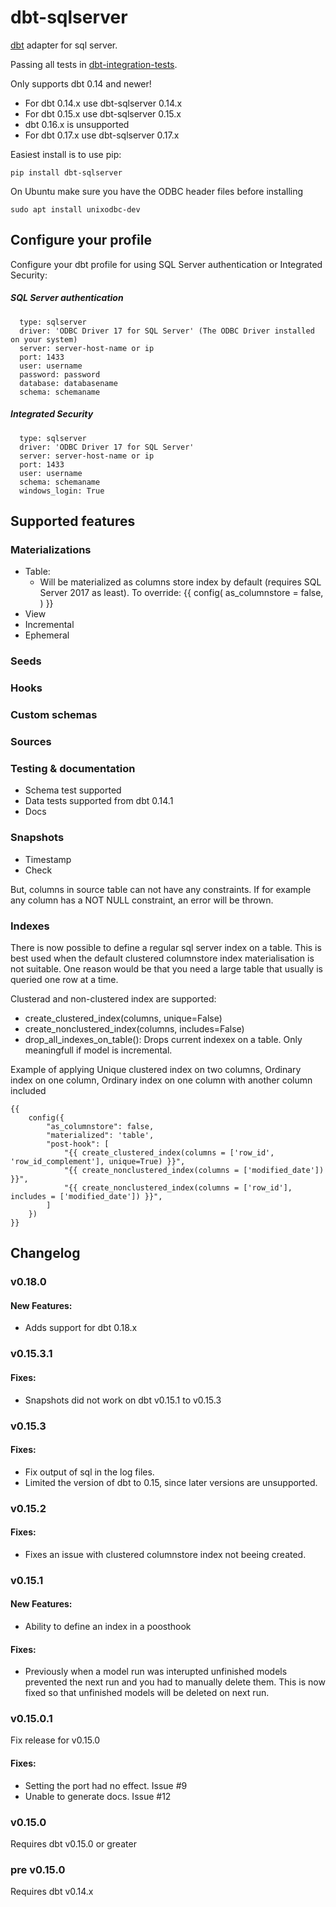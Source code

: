# dbt-sqlserver
[dbt](https://www.getdbt.com) adapter for sql server.

Passing all tests in [dbt-integration-tests](https://github.com/fishtown-analytics/dbt-integration-tests/). 

Only supports dbt 0.14 and newer!
- For dbt 0.14.x use dbt-sqlserver 0.14.x
- For dbt 0.15.x use dbt-sqlserver 0.15.x
- dbt 0.16.x is unsupported
- For dbt 0.17.x use dbt-sqlserver 0.17.x

Easiest install is to use pip:

    pip install dbt-sqlserver

On Ubuntu make sure you have the ODBC header files before installing
    
    sudo apt install unixodbc-dev
 
## Configure your profile
Configure your dbt profile for using SQL Server authentication or Integrated Security:
##### SQL Server authentication 
      type: sqlserver
      driver: 'ODBC Driver 17 for SQL Server' (The ODBC Driver installed on your system)
      server: server-host-name or ip
      port: 1433
      user: username
      password: password
      database: databasename
      schema: schemaname

##### Integrated Security
      type: sqlserver
      driver: 'ODBC Driver 17 for SQL Server'
      server: server-host-name or ip
      port: 1433
      user: username
      schema: schemaname
      windows_login: True

## Supported features

### Materializations
- Table: 
    - Will be materialized as columns store index by default (requires SQL Server 2017 as least). To override:
{{
  config(
    as_columnstore = false,
  )
}}
- View
- Incremental
- Ephemeral

### Seeds

### Hooks

### Custom schemas

### Sources


### Testing & documentation
- Schema test supported
- Data tests supported from dbt 0.14.1
- Docs

### Snapshots
- Timestamp
- Check

But, columns in source table can not have any constraints. If for example any column has a NOT NULL constraint, an error will be thrown.

### Indexes
There is now possible to define a regular sql server index on a table. 
This is best used when the default clustered columnstore index materialisation is not suitable. 
One reason would be that you need a large table that usually is queried one row at a time.

Clusterad and non-clustered index are supported:
- create_clustered_index(columns, unique=False)
- create_nonclustered_index(columns, includes=False)
- drop_all_indexes_on_table(): Drops current indexex on a table. Only meaningfull if model is incremental.


Example of applying Unique clustered index on two columns, Ordinary index on one column, Ordinary index on one column with another column included

    {{
        config({
            "as_columnstore": false, 
            "materialized": 'table',
            "post-hook": [
                "{{ create_clustered_index(columns = ['row_id', 'row_id_complement'], unique=True) }}",
                "{{ create_nonclustered_index(columns = ['modified_date']) }}",
                "{{ create_nonclustered_index(columns = ['row_id'], includes = ['modified_date']) }}",
            ]
        })
    }}


## Changelog

### v0.18.0

#### New Features:
- Adds support for dbt 0.18.x

### v0.15.3.1

#### Fixes:
- Snapshots did not work on dbt v0.15.1 to v0.15.3

### v0.15.3

#### Fixes:
- Fix output of sql in the log files.
- Limited the version of dbt to 0.15, since later versions are unsupported.

### v0.15.2

#### Fixes:
- Fixes an issue with clustered columnstore index not beeing created.


### v0.15.1
#### New Features:
- Ability to define an index in a poosthook

#### Fixes:
- Previously when a model run was interupted unfinished models prevented the next run and you had to manually delete them. This is now fixed so that unfinished models will be deleted on next run.

### v0.15.0.1
Fix release for v0.15.0
#### Fixes:
- Setting the port had no effect. Issue #9
- Unable to generate docs. Issue #12

### v0.15.0
Requires dbt v0.15.0 or greater

### pre v0.15.0
Requires dbt v0.14.x
